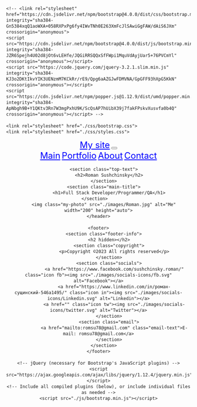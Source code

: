 <!DOCTYPE html>
<html lang="en" class="avif">
<head>
    <meta charset="UTF-8">
    <meta http-equiv="X-UA-Compatible" content="IE=edge">
    <meta name="viewport" content="width=device-width, initial-scale=1.0">
    <title>Web developer portfolio</title>
    
    <!-- <link rel="stylesheet" href="https://cdn.jsdelivr.net/npm/bootstrap@4.0.0/dist/css/bootstrap.min.css" integrity="sha384-Gn5384xqQ1aoWXA+058RXPxPg6fy4IWvTNh0E263XmFcJlSAwiGgFAW/dAiS6JXm" crossorigin="anonymous">
    <script src="https://cdn.jsdelivr.net/npm/bootstrap@4.0.0/dist/js/bootstrap.min.js" integrity="sha384-JZR6Spejh4U02d8jOt6vLEHfe/JQGiRRSQQxSfFWpi1MquVdAyjUar5+76PVCmYl" crossorigin="anonymous"></script>
    <script src="https://code.jquery.com/jquery-3.2.1.slim.min.js" integrity="sha384-KJ3o2DKtIkvYIK3UENzmM7KCkRr/rE9/Qpg6aAZGJwFDMVNA/GpGFF93hXpG5KkN" crossorigin="anonymous"></script>
    <script src="https://cdn.jsdelivr.net/npm/popper.js@1.12.9/dist/umd/popper.min.js" integrity="sha384-ApNbgh9B+Y1QKtv3Rn7W3mgPxhU9K/ScQsAP7hUibX39j7fakFPskvXusvfa0b4Q" crossorigin="anonymous"></script> -->

    <link rel="stylesheet" href="./css/bootstrap.css">
    <link rel="stylesheet" href="./css/styles.css">
</head>
<body class="body-main">
    <header class="header-main">
        <div class="container">
            <nav class="navbar navbar-expand-lg navbar-light">
                <a class="navbar-brand" data-toggle="dropdown" href="https://romsu78.github.io" style="color: blue; font-size: 24px;">My site</a>
                <button class="navbar-toggler" type="button" data-toggle="collapse" data-target="#navbarNavAltMarkup" aria-controls="navbarNavAltMarkup" aria-expanded="false" aria-label="Toggle navigation">
                    <span class="navbar-toggler-icon"></span>
                </button>
                <div class="collapse navbar-collapse" id="navbarNavAltMarkup">
                    <div class="navbar-nav"> 
                        <a class="nav-item nav-link active" href="./index.html"  style="color: blue; font-size: 24px;">Main</a>
                        <a class="nav-item nav-link" href="./portfolio.html" style="color: blue; font-size: 24px;">Portfolio</a>
                        <a class="nav-item nav-link" href="./about.html" style="color: blue; font-size: 24px;">About</a>
                        <a class="nav-item nav-link" href="./contact.html" style="color: blue; font-size: 24px;">Contact</a>
                    </div>
                </div>
            </nav>
        </div>

        <section class="top-text">
            <h2>Roman Sushchinsky</h2>
        </section>
        <section class="main-title">
            <h1>Full Stack Developer/Programmer/QA</h1>
        </section>       
        <img class="my-photo" src="./images/Roman.jpg" alt="Me" width="200" height="auto">
    </header>

    <footer>
        <section class="footer-info">
            <h2 hidden></h2>
            <section class="copyright">
                <p>Copyright ©2023 All rights reserved</p>
            </section>
            <section class="socials">
                <a href="https://www.facebook.com/sushchinsky.roman/" class="icon fb"><img src="./images/socials-icons/fb.svg" alt="Facebook"></a>
                <a href="https://www.linkedin.com/in/роман-сущинский-546a1495/" class="icon in"><img src="./images/socials-icons/Linkedin.svg" alt="Linkedin"></a>
                <a href="" class="icon tw"><img src="./images/socials-icons/twitter.svg" alt="Twitter"></a>
            </section>
            <section class="email">
                <a href="mailto:romsu78@gmail.com" class="email-text">E-mail: romsu78@gmail.com</a>
            </section>
        </section>
    </footer>

    <!-- jQuery (necessary for Bootstrap's JavaScript plugins) -->
    <script src="https://ajax.googleapis.com/ajax/libs/jquery/1.12.4/jquery.min.js"></script>
    <!-- Include all compiled plugins (below), or include individual files as needed -->
    <script src="./js/bootstrap.min.js"></script>
</body>
</html>
